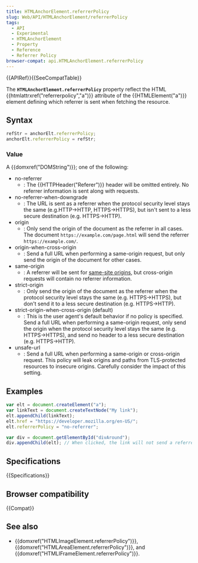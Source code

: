 ```yaml
---
title: HTMLAnchorElement.referrerPolicy
slug: Web/API/HTMLAnchorElement/referrerPolicy
tags:
  - API
  - Experimental
  - HTMLAnchorElement
  - Property
  - Reference
  - Referrer Policy
browser-compat: api.HTMLAnchorElement.referrerPolicy
---
```

{{APIRef}}{{SeeCompatTable}}

The
**`HTMLAnchorElement.referrerPolicy`**
property reflect the HTML {{htmlattrxref("referrerpolicy","a")}} attribute of the
{{HTMLElement("a")}} element defining which referrer is sent when fetching the resource.

## Syntax

```js
refStr = anchorElt.referrerPolicy;
anchorElt.referrerPolicy = refStr;
```

### Value

A {{domxref("DOMString")}}; one of the following:

- no-referrer
  - : The {{HTTPHeader("Referer")}} header will be omitted entirely. No referrer
    information is sent along with requests.
- no-referrer-when-downgrade
  - : The URL is sent
    as a referrer when the protocol security level stays the same (e.g.HTTP→HTTP,
    HTTPS→HTTPS), but isn't sent to a less secure destination (e.g. HTTPS→HTTP).
- origin
  - : Only send the origin of the document as the referrer in all cases.
    The document `https://example.com/page.html` will send the referrer
    `https://example.com/`.
- origin-when-cross-origin
  - : Send a full URL when performing a same-origin request, but only send the origin of
    the document for other cases.
- same-origin
  - : A referrer will be sent for [same-site origins](/en-US/docs/Web/Security/Same-origin_policy), but
    cross-origin requests will contain no referrer information.
- strict-origin
  - : Only send the origin of the document as the referrer when the protocol security
    level stays the same (e.g. HTTPS→HTTPS), but don't send it to a less secure
    destination (e.g. HTTPS→HTTP).
- strict-origin-when-cross-origin (default)
  - : This is the user agent's default behavior if no policy is specified. Send a full URL when performing a same-origin request, only send the origin when the
    protocol security level stays the same (e.g. HTTPS→HTTPS), and send no header to a
    less secure destination (e.g. HTTPS→HTTP).
- unsafe-url
  - : Send a full URL when performing a same-origin or cross-origin request. This policy
    will leak origins and paths from TLS-protected resources to insecure origins.
    Carefully consider the impact of this setting.

## Examples

```js
var elt = document.createElement("a");
var linkText = document.createTextNode("My link");
elt.appendChild(linkText);
elt.href = "https://developer.mozilla.org/en-US/";
elt.referrerPolicy = "no-referrer";

var div = document.getElementById("divAround");
div.appendChild(elt); // When clicked, the link will not send a referrer header.
```

## Specifications

{{Specifications}}

## Browser compatibility

{{Compat}}

## See also

- {{domxref("HTMLImageElement.referrerPolicy")}},
  {{domxref("HTMLAreaElement.referrerPolicy")}}, and
  {{domxref("HTMLIFrameElement.referrerPolicy")}}.
